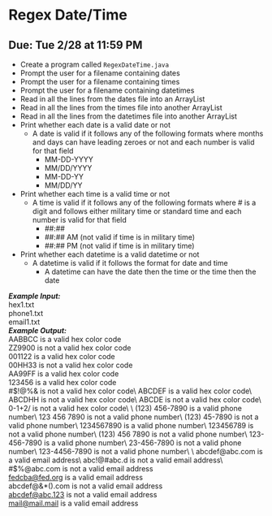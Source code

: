 # Regex Date/Time

## Due: Tue 2/28 at 11:59 PM

- Create a program called `RegexDateTime.java`
- Prompt the user for a filename containing dates
- Prompt the user for a filename containing times
- Prompt the user for a filename containing datetimes
- Read in all the lines from the dates file into an ArrayList
- Read in all the lines from the times file into another ArrayList
- Read in all the lines from the datetimes file into another ArrayList
- Print whether each date is a valid date or not
  - A date is valid if it follows any of the following formats where months and days can have leading zeroes or not and each number is valid for that field
    - MM-DD-YYYY
    - MM/DD/YYYY
    - MM-DD-YY
    - MM/DD/YY
- Print whether each time is a valid time or not
  - A time is valid if it follows any of the following formats where # is a digit and follows either military time or standard time and each number is valid for that field
    - ##:##
    - ##:## AM (not valid if time is in military time)
    - ##:## PM (not valid if time is in military time)
- Print whether each datetime is a valid datetime or not
  - A datetime is valid if it follows the format for date and time
    - A datetime can have the date then the time or the time then the date

***Example Input:***\
hex1.txt\
phone1.txt\
email1.txt\
***Example Output:***\
AABBCC is a valid hex color code\
ZZ9900 is not a valid hex color code\
001122 is a valid hex color code\
00HH33 is not a valid hex color code\
AA99FF is a valid hex color code\
123456 is a valid hex color code\
#$!@%& is not a valid hex color code\
ABCDEF is a valid hex color code\
ABCDHH is not a valid hex color code\
ABCDE is not a valid hex color code\
0-1+2/ is not a valid hex color code\
\
(123) 456-7890 is a valid phone number\
123 456 7890 is not a valid phone number\
(123) 45-7890 is not a valid phone number\
1234567890 is a valid phone number\
123456789 is not a valid phone number\
(123) 456 7890 is not a valid phone number\
123-456-7890 is a valid phone number\
23-456-7890 is not a valid phone number\
123-4456-7890 is not a valid phone number\
\
abcdef@abc.com is a valid email address\
abc!@#abc.d is not a valid email address\
#$%@abc.com is not a valid email address\
fedcba@fed.org is a valid email address\
abcdef@&*().com is not a valid email address\
abcdef@abc.123 is not a valid email address\
mail@mail.mail is a valid email address
